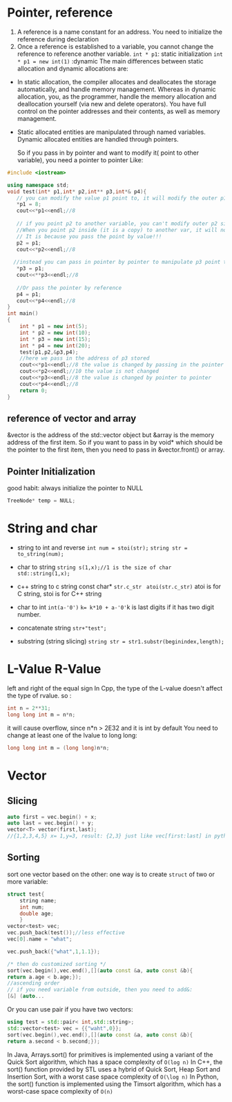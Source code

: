 
# Pointer, reference 
1. A reference is a name constant for an address. You need to initialize the reference during declaration
2. Once a reference is established to a variable, you cannot change the reference to reference another variable.
`int * p1`: static initialization
`int * p1 = new int(1)` :dynamic 
The main differences between static allocation and dynamic allocations are:

- In static allocation, the compiler allocates and deallocates the storage automatically, and handle memory management. Whereas in dynamic allocation, you, as the programmer, handle the memory allocation and deallocation yourself (via new and delete operators). You have full control on the pointer addresses and their contents, as well as memory management.
- Static allocated entities are manipulated through named variables. Dynamic allocated entities are handled through pointers.

  So if you pass in by pointer and want to modify it( point to other variable), you need a pointer to pointer
  Like:

```cpp
#include <iostream>

using namespace std;
void test(int* p1,int* p2,int** p3,int*& p4){
   // you can modify the value p1 point to, it will modify the outer p1 as well, pass pointer by value, you copy the pointer but the pointer still point to the outer value.
   *p1 = 8; 
   cout<<*p1<<endl;//8
   
   // if you point p2 to another variable, you can't modify outer p2 since you pass in the address stored by p2 and let the "p2" inside point to it.
   //When you point p2 inside (it is a copy) to another var, it will not sycn with outer p2.
   // It is because you pass the point by value!!!
   p2 = p1;
   cout<<*p2<<endl;//8
   
  //instead you can pass in pointer by pointer to manipulate p3 point to p2 so you can manipulate the pass in point directly.
   *p3 = p1;
   cout<<**p3<<endl;//8
   
   //Or pass the pointer by reference
   p4 = p1;
   cout<<*p4<<endl;//8
}
int main()
{
    int * p1 = new int(5);
    int * p2 = new int(10);
    int * p3 = new int(15);
    int * p4 = new int(20);
    test(p1,p2,&p3,p4);
    //here we pass in the address of p3 stored
    cout<<*p1<<endl;//8 the value is changed by passing in the pointer
    cout<<*p2<<endl;//10 the value is not changed 
    cout<<*p3<<endl;//8 the value is changed by pointer to pointer
    cout<<*p4<<endl;//8
    return 0;
}
```
## reference of vector and array
&vector is the address of the std::vector object
but &array is the memory address of the first item.
So if you want to pass in by void* which should be the pointer to the first item,
then you need to pass in &vector.front() or array.

## Pointer Initialization
good habit: always initialize the pointer to NULL
```cpp
TreeNode* temp = NULL;
```

# String and char

- string to int and reverse
`int num = stoi(str);`
`string str = to_string(num);`

- char to string
`string s(1,x);//1 is the size of char`
`std::string(1,x);`

- c++ string to c string const char*
`str.c_str`
` atoi(str.c_str)`
atoi is for C string, stoi is for C++ string

- char to int
`int(a-'0')`
`k= k*10 + a-'0'`k is last digits if it has two digit number.

- concatenate string
`str+"test";`

- substring (string slicing)
`string str = str1.substr(beginindex,length);`

# L-Value R-Value
left and right of the equal sign
In Cpp, the type of the L-value doesn't affect the type of rvalue.
so :
```cpp
int n = 2**31;
long long int m = n*n;
```
it will cause overflow, since n*n > 2E32 and it is int by default
You need to change at least one of the lvalue to long long:
```cpp
long long int m = (long long)n*n;
```

# Vector

## Slicing

```cpp
auto first = vec.begin() + x;
auto last = vec.begin() + y;
vector<T> vector(first,last);
//{1,2,3,4,5} x= 1,y=3, result: {2,3} just like vec[first:last] in python
```

## Sorting

sort one vector based on the other:
one way is to create `struct` of two or more variable:
```cpp
struct test{
    string name;
    int num;
    double age;
    }
vector<test> vec;
vec.push_back(test());//less effective
vec[0].name = "what";

vec.push_back({"what",1,1.1});

/* then do customized sorting */
sort(vec.begin(),vec.end(),[](auto const &a, auto const &b){
return a.age < b.age;});
//ascending order
// if you need variable from outside, then you need to add&:
[&] (auto...
```
Or you can use pair if you have two vectors:

```cpp
using test = std::pair< int,std::string>;
std::vector<test> vec = {{"waht",0}};
sort(vec.begin(),vec.end(),[](auto const &a, auto const &b){
return a.second < b.second;});
```

In Java, Arrays.sort() for primitives is implemented using a variant of the Quick Sort algorithm, which has a space complexity of `O(log n)`
In C++, the sort() function provided by STL uses a hybrid of Quick Sort, Heap Sort and Insertion Sort, with a worst case space complexity of `O(\log n)`
In Python, the sort() function is implemented using the Timsort algorithm, which has a worst-case space complexity of `O(n)`

